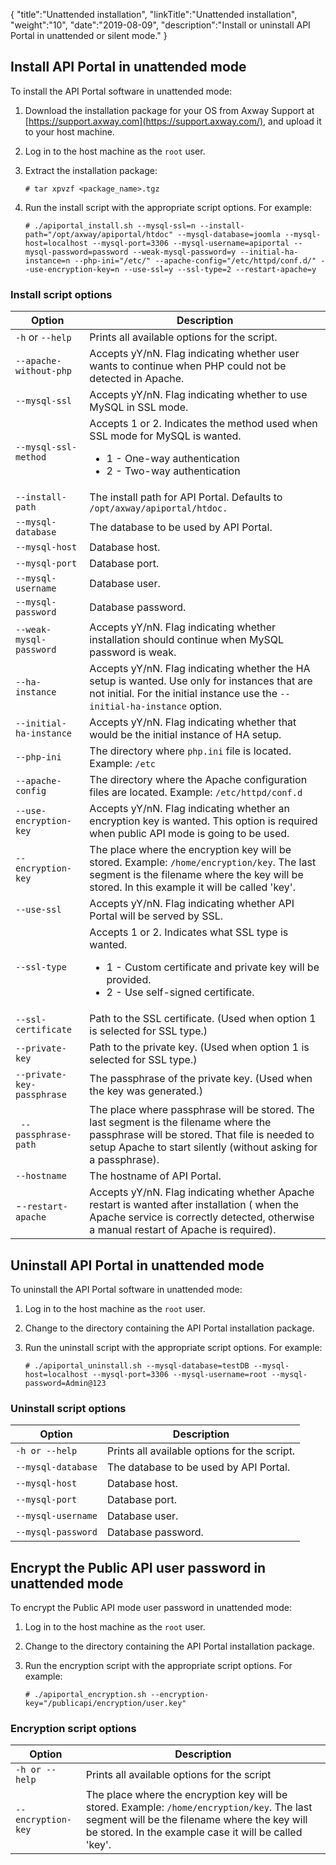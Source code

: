{
    "title":"Unattended installation",
    "linkTitle":"Unattended installation",
    "weight":"10",
    "date":"2019-08-09",
    "description":"Install or uninstall API Portal in unattended or silent mode."
}

## Install API Portal in unattended mode

To install the API Portal software in unattended mode:

1. Download the installation package for your OS from Axway Support at [https://support.axway.com](https://support.axway.com/), and upload it to your host machine.
2. Log in to the host machine as the `root` user.
3. Extract the installation package:

    ```
    # tar xpvzf <package_name>.tgz
    ```

1. Run the install script with the appropriate script options. For example:

    ```
    # ./apiportal_install.sh --mysql-ssl=n --install-path="/opt/axway/apiportal/htdoc" --mysql-database=joomla --mysql-host=localhost --mysql-port=3306 --mysql-username=apiportal --mysql-password=password --weak-mysql-password=y --initial-ha-instance=n --php-ini="/etc/" --apache-config="/etc/httpd/conf.d/" --use-encryption-key=n --use-ssl=y --ssl-type=2 --restart-apache=y
    ```

### Install script options

| Option                   | Description|
|--------------------------|----------|
| `-h` or `--help`             | Prints all available options for the script.|
| `--apache-without-php`     | Accepts yY/nN. Flag indicating whether user wants to continue when PHP could not be detected in Apache.|
| `--mysql-ssl`              | Accepts yY/nN. Flag indicating whether to use MySQL in SSL mode.|
| `--mysql-ssl-method`       | Accepts 1 or 2. Indicates the method used when SSL mode for MySQL is wanted. <ul><li>1 - One-way authentication</li><li>2 - Two-way authentication</li></ul>|
| `--install-path`           | The install path for API Portal. Defaults to `/opt/axway/apiportal/htdoc.`|
| `--mysql-database`         | The database to be used by API Portal.  |
| `--mysql-host`             | Database host. |
| `--mysql-port`             | Database port. |
| `--mysql-username`         | Database user.|
| `--mysql-password`         | Database password.|
| `--weak-mysql-password`    | Accepts yY/nN. Flag indicating whether installation should continue when MySQL password is weak.|
| `--ha-instance`            | Accepts yY/nN. Flag indicating whether the HA setup is wanted. Use only for instances that are not initial. For the initial instance use the `--initial-ha-instance` option. |
| `--initial-ha-instance`    | Accepts yY/nN. Flag indicating whether that would be the initial instance of HA setup.  |
| `--php-ini`                | The directory where `php.ini` file is located. Example: `/etc` |
| `--apache-config`          | The directory where the Apache configuration files are located. Example: `/etc/httpd/conf.d`|
| `--use-encryption-key`     | Accepts yY/nN. Flag indicating whether an encryption key is wanted. This option is required when public API mode is going to be used. |
| `--encryption-key`         | The place where the encryption key will be stored. Example: `/home/encryption/key`. The last segment is the filename where the key will be stored. In this example it will be called 'key'.|
| `--use-ssl`                | Accepts yY/nN. Flag indicating whether API Portal will be served by SSL.|
| `--ssl-type`               | Accepts 1 or 2. Indicates what SSL type is wanted. <ul><li>1 - Custom certificate and private key will be provided.</li><li>2 - Use self-signed certificate.</li></ul>|
| `--ssl-certificate`        | Path to the SSL certificate. (Used when option 1 is selected for SSL type.)|
| `--private-key`            | Path to the private key. (Used when option 1 is selected for SSL type.)|
| `--private-key-passphrase` | The passphrase of the private key. (Used when the key was generated.)|
|` --passphrase-path`        | The place where passphrase will be stored. The last segment is the filename where the passphrase will be stored. That file is needed to setup Apache to start silently (without asking for a passphrase). |
| `--hostname`               | The hostname of API Portal.|
| -`-restart-apache`         | Accepts yY/nN. Flag indicating whether Apache restart is wanted after installation ( when the Apache service is correctly detected, otherwise a manual restart of Apache is required). |

## Uninstall API Portal in unattended mode

To uninstall the API Portal software in unattended mode:

1. Log in to the host machine as the `root` user.
2. Change to the directory containing the API Portal installation package.
3. Run the uninstall script with the appropriate script options. For example:

    ```
    # ./apiportal_uninstall.sh --mysql-database=testDB --mysql-host=localhost --mysql-port=3306 --mysql-username=root --mysql-password=Admin@123
    ```

### Uninstall script options

| Option           | Description                                  |
|------------------|----------------------------------------------|
| `-h or --help`     | Prints all available options for the script. |
| `--mysql-database` | The database to be used by API Portal.       |
| `--mysql-host`     | Database host.                               |
| `--mysql-port`     | Database port.                               |
| `--mysql-username` | Database user.                               |
| `--mysql-password` | Database password.                           |

## Encrypt the Public API user password in unattended mode

To encrypt the Public API mode user password in unattended mode:

1. Log in to the host machine as the `root` user.
2. Change to the directory containing the API Portal installation package.
3. Run the encryption script with the appropriate script options. For example:

    ```
    # ./apiportal_encryption.sh --encryption-key="/publicapi/encryption/user.key"
    ```

### Encryption script options

| Option             | Description |
|--------------------|----------------|
| `-h or --help`     | Prints all available options for the script|
| `--encryption-key` | The place where the encryption key will be stored. Example: `/home/encryption/key`. The last segment will be the filename where the key will be stored. In the example case it will be called 'key'. |
